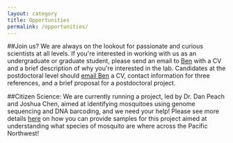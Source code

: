 ```yaml
---
layout: category
title: Opportunities
permalink: /opportunities/
---
```


##Join us?
We are always on the lookout for passionate and curious scientists at all levels. If you're interested in working with us as an undergraduate or graduate student, please send an email to [Ben](mailto:ben.matthews@zoology.ubc.ca) with a CV and a brief description of why you're interested in the lab. Candidates at the postdoctoral level should [email Ben](mailto:ben.matthews@zoology.ubc.ca) a CV, contact information for three references, and a brief proposal for a postdoctoral project.


##Citizen Science:
We are currently running a project, led by Dr. Dan Peach and Joshua Chen, aimed at identifying mosquitoes using genome sequencing and DNA barcoding, and we need your help!  Please see more details [here](assets/pdf/whatbitme.pdf) on how you can provide samples for this project aimed at understanding what species of mosquito are where across the Pacific Northwest!
